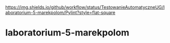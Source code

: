 ﻿https://img.shields.io/github/workflow/status/TestowanieAutomatyczneUG/laboratorium-5-marekpolom/Pylint?style=flat-square
 # laboratorium-5-marekpolom
